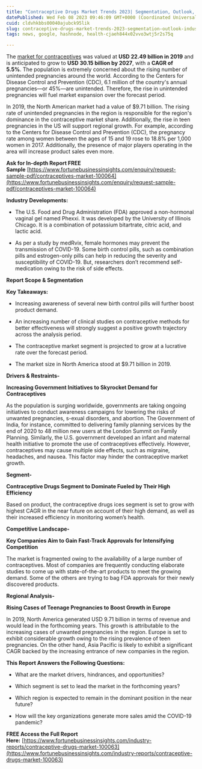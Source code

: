 ```yaml
---
title: "Contraceptive Drugs Market Trends 2023| Segmentation, Outlook, Industry Report to 2029"
datePublished: Wed Feb 08 2023 09:46:09 GMT+0000 (Coordinated Universal Time)
cuid: cldvhkbbs00040ajubck95lik
slug: contraceptive-drugs-market-trends-2023-segmentation-outlook-industry-report-to-2029
tags: news, google, hashnode, health-cjaeh844x02vvo3wtj5r2s75q

---
```


The [market for contraceptives](https://www.fortunebusinessinsights.com/industry-reports/contraceptive-drugs-market-100063) was valued at **USD 22.49 billion in 2019** and is anticipated to grow to **USD 30.15 billion by 2027**, with a **CAGR of 5.5%**. The population is extremely concerned about the rising number of unintended pregnancies around the world. According to the Centers for Disease Control and Prevention (CDC), 6.1 million of the country's annual pregnancies—or 45%—are unintended. Therefore, the rise in unintended pregnancies will fuel market expansion over the forecast period.

In 2019, the North American market had a value of $9.71 billion. The rising rate of unintended pregnancies in the region is responsible for the region's dominance in the contraceptive market share. Additionally, the rise in teen pregnancies in the US will support regional growth. For example, according to the Centers for Disease Control and Prevention (CDC), the pregnancy rate among women between the ages of 15 and 19 rose to 18.8% per 1,000 women in 2017. Additionally, the presence of major players operating in the area will increase product sales even more.

**Ask for In-depth Report FREE Sample** [https://www.fortunebusinessinsights.com/enquiry/request-sample-pdf/contraceptives-market-100064](https://www.fortunebusinessinsights.com/enquiry/request-sample-pdf/contraceptives-market-100064)

**Industry Developments:**

* The U.S. Food and Drug Administration (FDA) approved a non-hormonal vaginal gel named Phexxi. It was developed by the University of Illinois Chicago. It is a combination of potassium bitartrate, citric acid, and lactic acid.
    
* As per a study by medRvix, female hormones may prevent the transmission of COVID-19. Some birth control pills, such as combination pills and estrogen-only pills can help in reducing the severity and susceptibility of COVID-19. But, researchers don’t recommend self-medication owing to the risk of side effects.
    

**Report Scope & Segmentation**

**Key Takeaways:**

* Increasing awareness of several new birth control pills will further boost product demand.
    
* An increasing number of clinical studies on contraceptive methods for better effectiveness will strongly suggest a positive growth trajectory across the analysis period.
    
* The contraceptive market segment is projected to grow at a lucrative rate over the forecast period.
    
* The market size in North America stood at $9.71 billion in 2019.
    

**Drivers & Restraints-**

**Increasing Government Initiatives to Skyrocket Demand for Contraceptives**

As the population is surging worldwide, governments are taking ongoing initiatives to conduct awareness campaigns for lowering the risks of unwanted pregnancies, s-exual disorders, and abortion. The Government of India, for instance, committed to delivering family planning services by the end of 2020 to 48 million new users at the London Summit on Family Planning. Similarly, the U.S. government developed an infant and maternal health initiative to promote the use of contraceptives effectively. However, contraceptives may cause multiple side effects, such as migraine, headaches, and nausea. This factor may hinder the contraceptive market growth.

**Segment-**

**Contraceptive Drugs Segment to Dominate Fueled by Their High Efficiency**

Based on product, the contraceptive drugs ices segment is set to grow with highest CAGR in the near future on account of their high demand, as well as their increased efficiency in monitoring women’s health.

**Competitive Landscape-**

**Key Companies Aim to Gain Fast-Track Approvals for Intensifying Competition**

The market is fragmented owing to the availability of a large number of contraceptives. Most of companies are frequently conducting elaborate studies to come up with state-of-the-art products to meet the growing demand. Some of the others are trying to bag FDA approvals for their newly discovered products.

**Regional Analysis-**

**Rising Cases of Teenage Pregnancies to Boost Growth in Europe**

In 2019, North America generated USD 9.71 billion in terms of revenue and would lead in the forthcoming years. This growth is attributable to the increasing cases of unwanted pregnancies in the region. Europe is set to exhibit considerable growth owing to the rising prevalence of teen pregnancies. On the other hand, Asia Pacific is likely to exhibit a significant CAGR backed by the increasing entrance of new companies in the region.

**This Report Answers the Following Questions:**

* What are the market drivers, hindrances, and opportunities?
    
* Which segment is set to lead the market in the forthcoming years?
    
* Which region is expected to remain in the dominant position in the near future?
    
* How will the key organizations generate more sales amid the COVID-19 pandemic?
    

**FREE Access the Full Report Here:** [https://www.fortunebusinessinsights.com/industry-reports/contraceptive-drugs-market-100063](https://www.fortunebusinessinsights.com/industry-reports/contraceptive-drugs-market-100063)